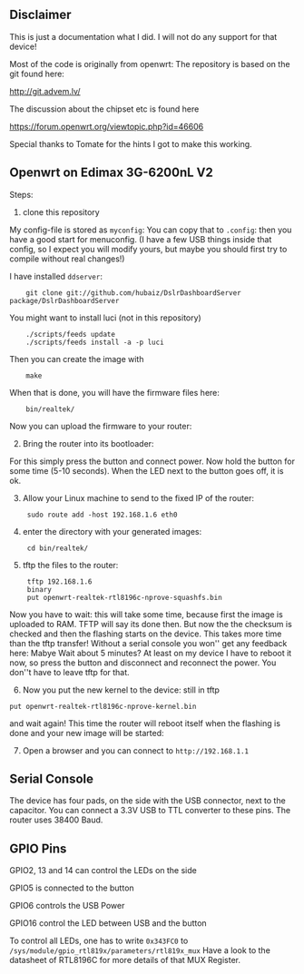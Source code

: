 Disclaimer
----------

This is just a documentation what I did. 
I will not do any support for that device!

Most of the code is originally from openwrt:
The repository is based on the git found here:

http://git.advem.lv/

The discussion about the chipset etc is found here 

https://forum.openwrt.org/viewtopic.php?id=46606

Special thanks to Tomate for the hints I got to make this working.


Openwrt on Edimax 3G-6200nL V2
------------------------------

Steps:

1) clone this repository

My config-file is stored as `myconfig`: You can copy that to `.config`:
then you have a good start for menuconfig.
(I have a few USB things inside that config, so I expect you will modify
yours, but maybe you should first try to compile without real changes!)

I have installed `ddserver`:

        git clone git://github.com/hubaiz/DslrDashboardServer package/DslrDashboardServer

You might want to install luci (not in this repository)

        ./scripts/feeds update
        ./scripts/feeds install -a -p luci

Then you can create the image with

        make

When that is done, you will have the firmware files here:

        bin/realtek/

Now you can upload the firmware to your router:

2) Bring the router into its bootloader:

For this simply press the button and connect power. Now hold the button
for some time (5-10 seconds). When the LED next to the button goes off,
it is ok.

3) Allow your Linux machine to send to the fixed IP of the router:

        sudo route add -host 192.168.1.6 eth0

4) enter the directory with your generated images:

        cd bin/realtek/

5) tftp the files to the router:

        tftp 192.168.1.6
        binary
        put openwrt-realtek-rtl8196c-nprove-squashfs.bin

Now you have to wait: this will take some time, because first the image is
uploaded to RAM. TFTP will say its done then. But now the the checksum is 
checked and then the flashing starts on the device. This takes more time than the tftp transfer!
Without a serial console you won'' get any feedback here:
Mabye Wait about 5 minutes?
At least on my device I have to reboot it now, so press the button 
and disconnect and reconnect the power. You don''t have to leave
tftp for that.

6) Now you put the new kernel to the device: still in tftp

`put openwrt-realtek-rtl8196c-nprove-kernel.bin`

and wait again!
This time the router will reboot itself when the flashing is done and your new image will be started:

7) Open a browser and you can connect to `http://192.168.1.1`

Serial Console
--------------

The device has four pads, on the side with the USB connector, next to
the capacitor. You can connect a 3.3V USB to TTL converter to these
pins.
The router uses 38400 Baud.

GPIO Pins
---------

GPIO2, 13 and 14 can control the LEDs on the side

GPIO5 is connected to the button

GPIO6 controls the USB Power

GPIO16 control the LED between USB and the button

To control all LEDs, one has to write `0x343FC0` to `/sys/module/gpio_rtl819x/parameters/rtl819x_mux`
Have a look to the datasheet of RTL8196C for more details of that MUX Register.


